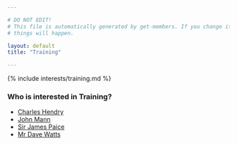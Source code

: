 ```yaml
---

# DO NOT EDIT!
# This file is automatically generated by get-members. If you change it, bad
# things will happen.

layout: default
title: "Training"

---
```


{% include interests/training.md %}

### Who is interested in Training?


* [Charles Hendry](../members/charles-hendry.html)
* [John Mann](../members/john-mann.html)
* [Sir James Paice](../members/sir-james-paice.html)
* [Mr Dave Watts](../members/mr-dave-watts.html)
